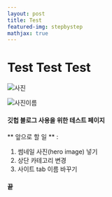 ```yaml
---
layout: post
title: Test
featured-img: stepbystep
mathjax: true
---
```


# Test Test Test

![사진](https://drive.google.com/uc?id=12F_51vvT2j6txGhbxGk5QKTkwN8AtejX)

![사진이름](https://drive.google.com/uc?id=1yXs1ICRFqMH_C7c_Qh4EhVmkY-tBLMtk)

#### 깃헙 블로그 사용을 위한 테스트 페이지

** 앞으로 할 일 ** :
1. 썸네일 사진(hero image) 넣기
2. 상단 카테고리 변경
3. 사이트 tab 이름 바꾸기

#### 끝

